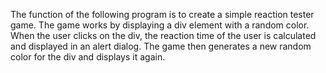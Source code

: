 The function of the following program is to create a simple reaction tester game. The game works by displaying a div element with a random color. When the user clicks on the div, the reaction time of the user is calculated and displayed in an alert dialog. The game then generates a new random color for the div and displays it again.
